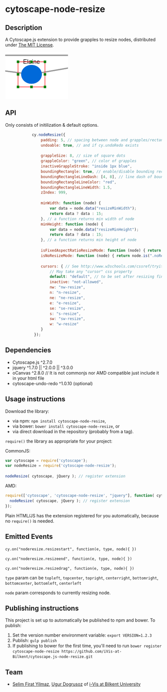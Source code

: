 cytoscape-node-resize
================================================================================


## Description
A Cytoscape.js extension to provide grapples to resize nodes, distributed under [The MIT License](https://opensource.org/licenses/MIT).

![Image of extension](img.png)

## API

Only consists of initilization & default options.

```js
            cy.nodeResize({
                padding: 5, // spacing between node and grapples/rectangle
                undoable: true, // and if cy.undoRedo exists
    
                grappleSize: 8, // size of square dots
                grappleColor: "green", // color of grapples
                inactiveGrappleStroke: "inside 1px blue",
                boundingRectangle: true, // enable/disable bounding rectangle
                boundingRectangleLineDash: [4, 8], // line dash of bounding rectangle
                boundingRectangleLineColor: "red",
                boundingRectangleLineWidth: 1.5,
                zIndex: 999,
    
                minWidth: function (node) {
                    var data = node.data("resizeMinWidth");
                    return data ? data : 15;
                }, // a function returns min width of node
                minHeight: function (node) {
                    var data = node.data("resizeMinHeight");
                    return data ? data : 15;
                }, // a function returns min height of node
    
                isFixedAspectRatioResizeMode: function (node) { return node.is(".fixedAspectRatioResizeMode") },// with only 4 active grapples (at corners)
                isNoResizeMode: function (node) { return node.is(".noResizeMode, :parent") }, // no active grapples
    
                cursors: { // See http://www.w3schools.com/cssref/tryit.asp?filename=trycss_cursor
                    // May take any "cursor" css property
                    default: "default", // to be set after resizing finished or mouseleave
                    inactive: "not-allowed",
                    nw: "nw-resize",
                    n: "n-resize",
                    ne: "ne-resize",
                    e: "e-resize",
                    se: "se-resize",
                    s: "s-resize",
                    sw: "sw-resize",
                    w: "w-resize"
                }
             });
```


## Dependencies

 * Cytoscape.js ^2.7.0
 * jquery ^1.7.0 || ^2.0.0 || ^3.0.0
 * oCanvas ^2.8.0 // It is not commonjs nor AMD compatible just include it in your html file
 * cytoscape-undo-redo ^1.0.10 (optional)


## Usage instructions

Download the library:
 * via npm: `npm install cytoscape-node-resize`,
 * via bower: `bower install cytoscape-node-resize`, or
 * via direct download in the repository (probably from a tag).

`require()` the library as appropriate for your project:

CommonJS:
```js
var cytoscape = require('cytoscape');
var nodeResize = require('cytoscape-node-resize');

nodeResize( cytoscape, jQuery ); // register extension
```

AMD:
```js
require(['cytoscape', 'cytoscape-node-resize', "jquery"], function( cytoscape, nodeResize, jQuery ){
  nodeResize( cytoscape, jQuery ); // register extension
});
```

Plain HTML/JS has the extension registered for you automatically, because no `require()` is needed.


## Emitted Events
`cy.on("noderesize.resizestart", function(e, type, node){ })`

`cy.on("noderesize.resizeend", function(e, type, node){ })`

`cy.on("noderesize.resizedrag", function(e, type, node){ })`


`type` param can be `topleft`, `topcenter`, `topright`, `centerright`, 
`bottomright`, `bottomcenter`, `bottomleft`, `centerleft`

`node` param corresponds to currently resizing node.

## Publishing instructions

This project is set up to automatically be published to npm and bower.  To publish:

1. Set the version number environment variable: `export VERSION=1.2.3`
1. Publish: `gulp publish`
1. If publishing to bower for the first time, you'll need to run `bower register cytoscape-node-resize https://github.com/iVis-at-Bilkent/cytoscape.js-node-resize.git`

## Team

  * [Selim Firat Yilmaz](https://github.com/mrsfy), [Ugur Dogrusoz](https://github.com/ugurdogrusoz) of [i-Vis at Bilkent University](http://www.cs.bilkent.edu.tr/~ivis)
